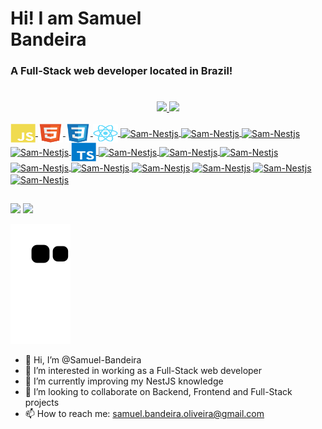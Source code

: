 # Hi! I am Samuel </br>Bandeira 
### A Full-Stack web developer located in Brazil! 
#
<div align="center">
  <a href="https://github.com/Samuel-Bandeira">
  <img height="180em" src="https://github-readme-stats.vercel.app/api?username=samuel-bandeira&show_icons=true&theme=dracula&include_all_commits=true&count_private=true"/>
  <img height="180em" src="https://github-readme-stats.vercel.app/api/top-langs/?username=Samuel-Bandeira&layout=compact&langs_count=7&theme=dracula"/>
</div>
  
  <div style="display: inline_block"><br>
  <img align="center" alt="Rafa-Js" height="30" width="40" src="https://raw.githubusercontent.com/devicons/devicon/master/icons/javascript/javascript-plain.svg">
  <img align="center" alt="Rafa-HTML" height="30" width="40" src="https://raw.githubusercontent.com/devicons/devicon/master/icons/html5/html5-original.svg">
  <img align="center" alt="Rafa-CSS" height="30" width="40" src="https://raw.githubusercontent.com/devicons/devicon/master/icons/css3/css3-original.svg">
  <img align="center" alt="Rafa-React" height="30" width="40" src="https://raw.githubusercontent.com/devicons/devicon/master/icons/react/react-original.svg">
  <img align="center" alt="Sam-Nestjs" height="30" width="40" src="https://cdn.jsdelivr.net/gh/devicons/devicon/icons/materialui/materialui-original.svg" />
  <img align="center" alt="Sam-Nestjs" height="30" width="40" src="https://cdn.jsdelivr.net/gh/devicons/devicon/icons/nodejs/nodejs-original.svg" />
  <img align="center" alt="Sam-Nestjs" height="30" width="40" src="https://cdn.jsdelivr.net/gh/devicons/devicon/icons/mysql/mysql-original.svg" />
  <img align="center" alt="Sam-Nestjs" height="30" width="40" src="https://cdn.jsdelivr.net/gh/devicons/devicon/icons/mongodb/mongodb-original.svg" />
  <img align="center" alt="Rafa-Ts" height="30" width="40" src="https://raw.githubusercontent.com/devicons/devicon/master/icons/typescript/typescript-plain.svg">
  <img align="center" alt="Sam-Nestjs" height="30" width="40" src="https://cdn.jsdelivr.net/gh/devicons/devicon/icons/nestjs/nestjs-plain.svg" /> 
  <img align="center" alt="Sam-Nestjs" height="30" width="40"src="https://cdn.jsdelivr.net/gh/devicons/devicon/icons/graphql/graphql-plain.svg" />
  <img align="center" alt="Sam-Nestjs" height="30" width="40"src="https://cdn.jsdelivr.net/gh/devicons/devicon/icons/adonisjs/adonisjs-original.svg" />
  <img align="center" alt="Sam-Nestjs" height="30" width="40" src="https://cdn.jsdelivr.net/gh/devicons/devicon/icons/git/git-original.svg" />
  <img align="center" alt="Sam-Nestjs" height="30" width="40" src="https://cdn.jsdelivr.net/gh/devicons/devicon/icons/linux/linux-original.svg" />
  <img align="center" alt="Sam-Nestjs" height="30" width="40" src="https://cdn.jsdelivr.net/gh/devicons/devicon/icons/c/c-original.svg" />
  <img align="center" alt="Sam-Nestjs" height="30" width="40" src="https://cdn.jsdelivr.net/gh/devicons/devicon/icons/cplusplus/cplusplus-original.svg" />
  <img align="center" alt="Sam-Nestjs" height="30" width="40" src="https://cdn.jsdelivr.net/gh/devicons/devicon/icons/python/python-original.svg" />
  <img align="center" alt="Sam-Nestjs" height="30" width="40" src="https://cdn.jsdelivr.net/gh/devicons/devicon/icons/vscode/vscode-original.svg" />
</div>
  
 ##
<div> 
  <a href="https://www.youtube.com/channel/UCrCTCPJ8Gb9eAUt8XHowZSg" target="_blank"><img src="https://img.shields.io/badge/YouTube-FF0000?style=for-the-badge&logo=youtube&logoColor=white" target="_blank"></a>
  <a href="https://www.instagram.com/sam_bandeir4/" target="_blank"><img src="https://img.shields.io/badge/-Instagram-%23E4405F?style=for-the-badge&logo=instagram&logoColor=white" target="_blank"></a>
<!--   <p align="left"> <img src="https://komarev.com/ghpvc/?username=Samuel-Bandeira&label=Profile%20views&color=0e75b6&style=flat" alt="Samuel-Bandeira" /> </p> -->
<!--  <a href="https://discord.gg" target="_blank"><img src="https://img.shields.io/badge/Discord-7289DA?style=for-the-badge&logo=discord&logoColor=white" target="_blank"></a> 
  <a href = "samuel.bandeira.oliveira@gmail.com"><img src="https://img.shields.io/badge/-Gmail-%23333?style=for-the-badge&logo=gmail&logoColor=white" target="_blank"></a>
  <a href="https://www.linkedin.com" target="_blank"><img src="https://img.shields.io/badge/-LinkedIn-%230077B5?style=for-the-badge&logo=linkedin&logoColor=white" target="_blank"></a>  -->
 
  ![Snake animation](https://github.com/rafaballerini/rafaballerini/blob/output/github-contribution-grid-snake.svg)
 
</div>

- 👋 Hi, I’m @Samuel-Bandeira
- 👀 I’m interested in working as a Full-Stack web developer
- 🌱 I’m currently improving my NestJS knowledge
- 💞️ I’m looking to collaborate on Backend, Frontend and Full-Stack projects
- 📫 How to reach me: samuel.bandeira.oliveira@gmail.com
